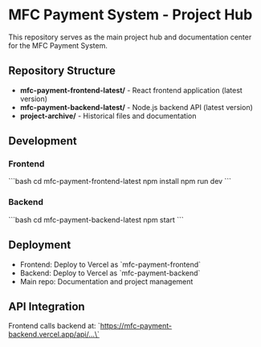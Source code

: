 # MFC Payment System - Project Hub

This repository serves as the main project hub and documentation center for the MFC Payment System.

## Repository Structure

- **mfc-payment-frontend-latest/** - React frontend application (latest version)
- **mfc-payment-backend-latest/** - Node.js backend API (latest version)
- **project-archive/** - Historical files and documentation

## Development

### Frontend
\`\`\`bash
cd mfc-payment-frontend-latest
npm install
npm run dev
\`\`\`

### Backend
\`\`\`bash
cd mfc-payment-backend-latest
npm start
\`\`\`

## Deployment

- Frontend: Deploy to Vercel as \`mfc-payment-frontend\`
- Backend: Deploy to Vercel as \`mfc-payment-backend\`
- Main repo: Documentation and project management

## API Integration

Frontend calls backend at: \`https://mfc-payment-backend.vercel.app/api/...\`

